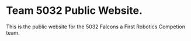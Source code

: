 # Team 5032 Public Website.

This is the public website for the 5032 Falcons a First Robotics Competion team. 
